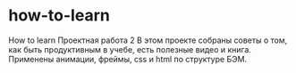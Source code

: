# how-to-learn
How to learn
Проектная работа 2
В этом проекте собраны советы о том, как быть продуктивным в учебе, есть полезные видео и книга. Применены анимации, фреймы, css  и html по структуре БЭМ. 
